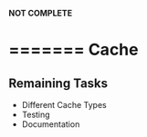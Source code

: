 
**NOT COMPLETE**

=======
Cache
=======

## Remaining Tasks ##

* Different Cache Types
* Testing
* Documentation
